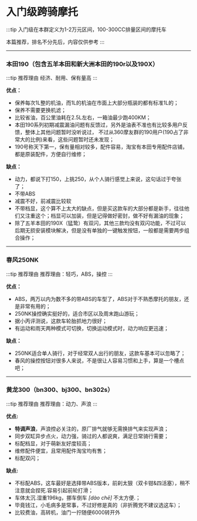 # 入门级跨骑摩托

:::tip
入门级在本群定义为1-2万元区间，100-300CC排量区间的摩托车

本篇推荐，排名不分先后，内容仅供参考
:::

---

### 本田190（包含五羊本田和新大洲本田的190r以及190X）

:::tip 推荐理由
经济、耐用、保有量高
:::

**优点：**

- 保养每次1L整的机油，而1L的机油在市面上大部分瓶装的都有标准1L的；
- 保养不需要更换机滤；
- 比较省油，百公里油耗在2.5L左右，一箱油最少跑400KM；
- 本田190系列初期减震漏油问题有反馈过，另外是油表不准也有比较多用户反馈，整体上其他问题暂时没听说过，
不过从360摩友群的190用户(190占了非常大的比例)来看，这些问题暂时还未发现；
- 190号称天下第一，保有量相对较多，配件容易，淘宝有本田专用配件店铺，都是原装配件，方便自行维修；

**缺点：**

- 动力，都说下打150，上挑250，从个人骑行感觉上来说，这句话过于夸张了；
- 不带ABS
- 减震不好，前减震比较软
- 不带档显，这个算不上太大的缺点，但是买这款车的大部分都是新手，往往他们又注重这个；档显可以加装，但是记得做好密封，做不好有漏油的现象；
- 除了五羊本田的190X（猛鸷）有双闪，其他三款均没有双闪功能，不过可以后期无损安装模块解决，但是没有单独的一键触发按钮，一般都是需要两步组合操作；

---

### 春风250NK

:::tip 推荐理由
推荐理由：轻巧，ABS，操控
:::

**优点：**

- ABS，两万以内为数不多的带ABS的车型了，ABS对于不熟悉摩托的朋友，还是非常有用的；
- 250NK操控确实挺好的，适合市区以及周末跑山游玩；
- 据小丙评测说，这款车轮胎抓地力很好；
- 有运动和雨天两种模式可切换，切换运动模式时，动力响应更迅速；

**缺点：**

- 250NK适合单人骑行，对于经常双人出行的朋友，这款车基本可以忽略了；
- 春风的操控按钮对很多人来说，不是很让人容易习惯和上手，算是一个槽点吧；

---

### 黄龙300（bn300、bj300、bn302s）

:::tip 推荐理由
推荐理由：动力、声浪
:::

**优点:**

- **特调声浪**，声浪控必关注的，原厂排气就够无需换排气来实现声浪；
- 同步双缸异步点火，动力强，骑过的人都说爽，满足日常骑行需要；
- 标配档显，对于萌新友好度较高；
- 维修配件便宜，且常用配件淘宝均有售；
- 标配双闪；

**缺点:**

- 不标配ABS，这车最好是选择带ABS版本，前刹太狠（双卡钳&四活塞），稍不注意就会捏死.容易引起前轮打滑；
- 车体太沉.湿重196kg，挪车倒车 *[dào chē]* 不太方便.；
- 毕竟钱江，小毛病多是常事，不过好修是真的（非折腾党不建议选这车）；
- 比较费油，高转机，油门一拧随便6000转开外
